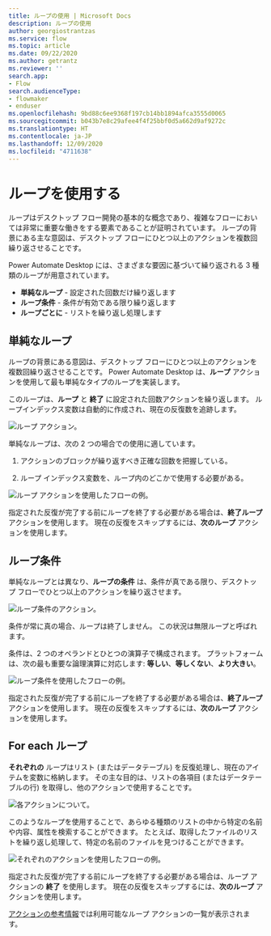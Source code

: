 ```yaml
---
title: ループの使用 | Microsoft Docs
description: ループの使用
author: georgiostrantzas
ms.service: flow
ms.topic: article
ms.date: 09/22/2020
ms.author: getrantz
ms.reviewer: ''
search.app:
- Flow
search.audienceType:
- flowmaker
- enduser
ms.openlocfilehash: 9bd88c6ee9368f197cb14bb1894afca3555d0065
ms.sourcegitcommit: b043b7e8c29afee4f4f25bbf0d5a662d9af9272c
ms.translationtype: HT
ms.contentlocale: ja-JP
ms.lasthandoff: 12/09/2020
ms.locfileid: "4711638"
---
```

# <a name="use-loops"></a>ループを使用する



ループはデスクトップ フロー開発の基本的な概念であり、複雑なフローにおいては非常に重要な働きをする要素であることが証明されています。 ループの背景にある主な意図は、デスクトップ フローにひとつ以上のアクションを複数回繰り返させることです。 

Power Automate Desktop には、さまざまな要因に基づいて繰り返される 3 種類のループが用意されています。 

- **単純なループ** - 設定された回数だけ繰り返します
- **ループ条件** - 条件が有効である限り繰り返します
- **ループごとに** - リストを繰り返し処理します

## <a name="simple-loops"></a>単純なループ

ループの背景にある意図は、デスクトップ フローにひとつ以上のアクションを複数回繰り返させることです。 Power Automate Desktop は、**ループ** アクションを使用して最も単純なタイプのループを実装します。

このループは、**ループ** と **終了** に設定された回数アクションを繰り返します。 ループインデックス変数は自動的に作成され、現在の反復数を追跡します。

![ループ アクション。](media\simple-loops\loop-action.png)

単純なループは、次の 2 つの場合での使用に適しています。

1. アクションのブロックが繰り返すべき正確な回数を把握している。

1. ループ インデックス変数を、ループ内のどこかで使用する必要がある。

![ループ アクションを使用したフローの例。](media\simple-loops\loop-example.png)

指定された反復が完了する前にループを終了する必要がある場合は、**終了ループ** アクションを使用します。 現在の反復をスキップするには、**次のループ** アクションを使用します。

## <a name="loop-condition"></a>ループ条件

単純なループとは異なり、**ループの条件** は、条件が真である限り、デスクトップ フローでひとつ以上のアクションを繰り返させます。

![ループ条件のアクション。](media\loop-condition\loop-condition.png)

条件が常に真の場合、ループは終了しません。 この状況は無限ループと呼ばれます。

条件は、2 つのオペランドとひとつの演算子で構成されます。 プラットフォームは、次の最も重要な論理演算に対応します: **等しい**、**等しくない**、**より大きい**。

![ループ条件を使用したフローの例。](media\loop-condition\loop-condition-example.png)

指定された反復が完了する前にループを終了する必要がある場合は、**終了ループ** アクションを使用します。 現在の反復をスキップするには、**次のループ** アクションを使用します。

## <a name="for-each-loop"></a>For each ループ

**それぞれの** ループはリスト (またはデータテーブル) を反復処理し、現在のアイテムを変数に格納します。 その主な目的は、リストの各項目 (またはデータテーブルの行) を取得し、他のアクションで使用することです。

![各アクションについて。](media\for-each-loop\for-each-loop.png)

このようなループを使用することで、あらゆる種類のリストの中から特定の名前や内容、属性を検索することができます。 たとえば、取得したファイルのリストを繰り返し処理して、特定の名前のファイルを見つけることができます。 

![それぞれのアクションを使用したフローの例。](media\for-each-loop\for-each-loop-example.png)

指定された反復が完了する前にループを終了する必要がある場合は、ループ アクションの **終了** を使用します。 現在の反復をスキップするには、**次のループ** アクションを使用します。

[アクションの参考情報](actions-reference/loops.md)では利用可能なループ アクションの一覧が表示されます。
